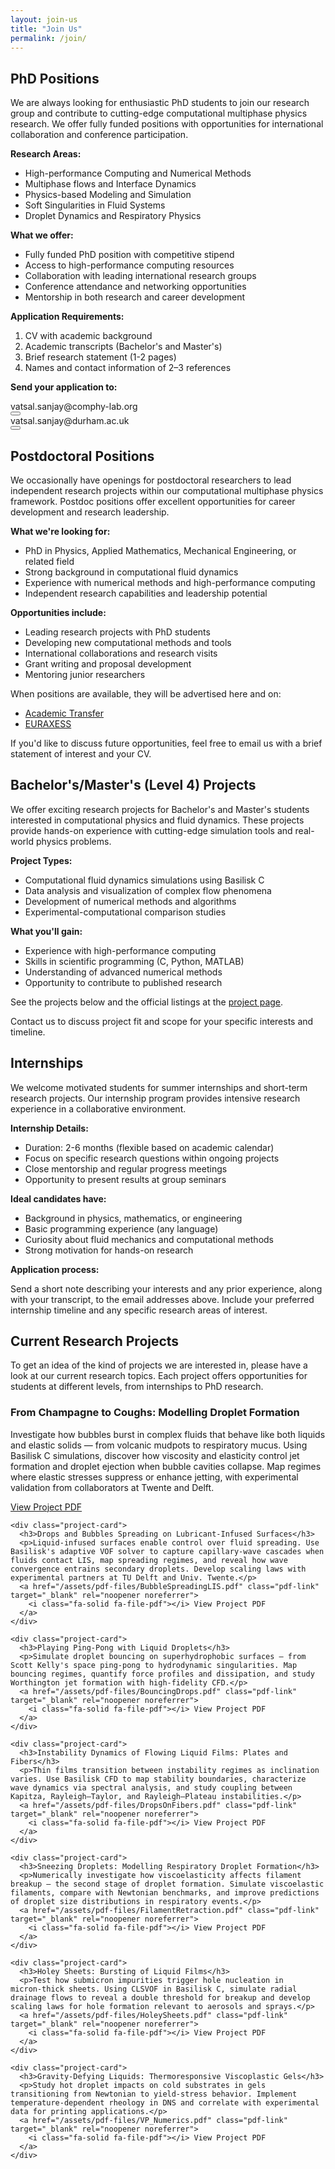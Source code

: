 ```yaml
---
layout: join-us
title: "Join Us"
permalink: /join/
---
```


<div class="position-section phd-section">
  <h2><span class="section-icon"><i class="fa-solid fa-graduation-cap"></i></span>PhD Positions</h2>
  
  <p>We are always looking for enthusiastic PhD students to join our research group and contribute to cutting-edge computational multiphase physics research. We offer fully funded positions with opportunities for international collaboration and conference participation.</p>
  
  <p><strong>Research Areas:</strong></p>
  <ul>
    <li>High-performance Computing and Numerical Methods</li>
    <li>Multiphase flows and Interface Dynamics</li>
    <li>Physics-based Modeling and Simulation</li>
    <li>Soft Singularities in Fluid Systems</li>
    <li>Droplet Dynamics and Respiratory Physics</li>
  </ul>
  
  <p><strong>What we offer:</strong></p>
  <ul>
    <li>Fully funded PhD position with competitive stipend</li>
    <li>Access to high-performance computing resources</li>
    <li>Collaboration with leading international research groups</li>
    <li>Conference attendance and networking opportunities</li>
    <li>Mentorship in both research and career development</li>
  </ul>
  
  <p><strong>Application Requirements:</strong></p>
  <ol>
    <li>CV with academic background</li>
    <li>Academic transcripts (Bachelor's and Master's)</li>
    <li>Brief research statement (1-2 pages)</li>
    <li>Names and contact information of 2–3 references</li>
  </ol>
  
  <p><strong>Send your application to:</strong></p>
  
  <div class="email-container">
    <span class="email-text">vatsal.sanjay@comphy-lab.org</span>
    <div class="email-actions">
      <a class="email-link" href="mailto:vatsal.sanjay@comphy-lab.org" aria-label="Email vatsal.sanjay@comphy-lab.org">
        <i class="fa-regular fa-envelope"></i>
      </a>
      <button class="copy-btn" data-clipboard-text="vatsal.sanjay@comphy-lab.org" onclick="copyEmail(this)" aria-label="Copy email address vatsal.sanjay@comphy-lab.org">
        <i class="fa-regular fa-copy"></i>
      </button>
    </div>
  </div>

  <div class="email-container">
    <span class="email-text">vatsal.sanjay@durham.ac.uk</span>
    <div class="email-actions">
      <a class="email-link" href="mailto:vatsal.sanjay@durham.ac.uk" aria-label="Email vatsal.sanjay@durham.ac.uk">
        <i class="fa-regular fa-envelope"></i>
      </a>
      <button class="copy-btn" data-clipboard-text="vatsal.sanjay@durham.ac.uk" onclick="copyEmail(this)" aria-label="Copy email address vatsal.sanjay@durham.ac.uk">
        <i class="fa-regular fa-copy"></i>
      </button>
    </div>
  </div>
</div>

<div class="position-section postdoc-section">
  <h2><span class="section-icon"><i class="fa-solid fa-user-tie"></i></span>Postdoctoral Positions</h2>
  
  <p>We occasionally have openings for postdoctoral researchers to lead independent research projects within our computational multiphase physics framework. Postdoc positions offer excellent opportunities for career development and research leadership.</p>
  
  <p><strong>What we're looking for:</strong></p>
  <ul>
    <li>PhD in Physics, Applied Mathematics, Mechanical Engineering, or related field</li>
    <li>Strong background in computational fluid dynamics</li>
    <li>Experience with numerical methods and high-performance computing</li>
    <li>Independent research capabilities and leadership potential</li>
  </ul>
  
  <p><strong>Opportunities include:</strong></p>
  <ul>
    <li>Leading research projects with PhD students</li>
    <li>Developing new computational methods and tools</li>
    <li>International collaborations and research visits</li>
    <li>Grant writing and proposal development</li>
    <li>Mentoring junior researchers</li>
  </ul>
  
  <p>When positions are available, they will be advertised here and on:</p>
  <ul>
    <li><a href="https://www.academictransfer.com/" target="_blank" rel="noopener noreferrer">Academic Transfer</a></li>
    <li><a href="https://euraxess.ec.europa.eu/" target="_blank" rel="noopener noreferrer">EURAXESS</a></li>
  </ul>
  
  <p>If you'd like to discuss future opportunities, feel free to email us with a brief statement of interest and your CV.</p>
</div>

<div class="position-section masters-section">
  <h2><span class="section-icon"><i class="fa-solid fa-book"></i></span>Bachelor's/Master's (Level 4) Projects</h2>
  
  <p>We offer exciting research projects for Bachelor's and Master's students interested in computational physics and fluid dynamics. These projects provide hands-on experience with cutting-edge simulation tools and real-world physics problems.</p>
  
  <p><strong>Project Types:</strong></p>
  <ul>
    <li>Computational fluid dynamics simulations using Basilisk C</li>
    <li>Data analysis and visualization of complex flow phenomena</li>
    <li>Development of numerical methods and algorithms</li>
    <li>Experimental-computational comparison studies</li>
  </ul>
  
  <p><strong>What you'll gain:</strong></p>
  <ul>
    <li>Experience with high-performance computing</li>
    <li>Skills in scientific programming (C, Python, MATLAB)</li>
    <li>Understanding of advanced numerical methods</li>
    <li>Opportunity to contribute to published research</li>
  </ul>
  
  <p>See the projects below and the official listings at the <a href="https://pof.tnw.utwente.nl/education/studentprojects" target="_blank" rel="noopener noreferrer">project page</a>.</p>
  
  <p>Contact us to discuss project fit and scope for your specific interests and timeline.</p>
</div>

<div class="position-section internship-section">
  <h2><span class="section-icon"><i class="fa-solid fa-flask"></i></span>Internships</h2>
  
  <p>We welcome motivated students for summer internships and short-term research projects. Our internship program provides intensive research experience in a collaborative environment.</p>
  
  <p><strong>Internship Details:</strong></p>
  <ul>
    <li>Duration: 2-6 months (flexible based on academic calendar)</li>
    <li>Focus on specific research questions within ongoing projects</li>
    <li>Close mentorship and regular progress meetings</li>
    <li>Opportunity to present results at group seminars</li>
  </ul>
  
  <p><strong>Ideal candidates have:</strong></p>
  <ul>
    <li>Background in physics, mathematics, or engineering</li>
    <li>Basic programming experience (any language)</li>
    <li>Curiosity about fluid mechanics and computational methods</li>
    <li>Strong motivation for hands-on research</li>
  </ul>
  
  <p><strong>Application process:</strong></p>
  <p>Send a short note describing your interests and any prior experience, along with your transcript, to the email addresses above. Include your preferred internship timeline and any specific research areas of interest.</p>
</div>

<div class="projects-showcase">
  <h2>Current Research Projects</h2>
  
  <div class="projects-intro">
    <p>To get an idea of the kind of projects we are interested in, please have a look at our current research topics. Each project offers opportunities for students at different levels, from internships to PhD research.</p>
  </div>
  
  <div class="projects-grid">
    <div class="project-card">
      <h3>From Champagne to Coughs: Modelling Droplet Formation</h3>
      <p>Investigate how bubbles burst in complex fluids that behave like both liquids and elastic solids — from volcanic mudpots to respiratory mucus. Using Basilisk C simulations, discover how viscosity and elasticity control jet formation and droplet ejection when bubble cavities collapse. Map regimes where elastic stresses suppress or enhance jetting, with experimental validation from collaborators at Twente and Delft.</p>
      <a href="/assets/pdf-files/BubbleBursting.pdf" class="pdf-link" target="_blank" rel="noopener noreferrer">
        <i class="fa-solid fa-file-pdf"></i> View Project PDF
      </a>
    </div>

    <div class="project-card">
      <h3>Drops and Bubbles Spreading on Lubricant-Infused Surfaces</h3>
      <p>Liquid-infused surfaces enable control over fluid spreading. Use Basilisk's adaptive VOF solver to capture capillary-wave cascades when fluids contact LIS, map spreading regimes, and reveal how wave convergence entrains secondary droplets. Develop scaling laws with experimental partners at TU Delft and Univ. Twente.</p>
      <a href="/assets/pdf-files/BubbleSpreadingLIS.pdf" class="pdf-link" target="_blank" rel="noopener noreferrer">
        <i class="fa-solid fa-file-pdf"></i> View Project PDF
      </a>
    </div>

    <div class="project-card">
      <h3>Playing Ping-Pong with Liquid Droplets</h3>
      <p>Simulate droplet bouncing on superhydrophobic surfaces — from Scott Kelly's space ping‑pong to hydrodynamic singularities. Map bouncing regimes, quantify force profiles and dissipation, and study Worthington jet formation with high-fidelity CFD.</p>
      <a href="/assets/pdf-files/BouncingDrops.pdf" class="pdf-link" target="_blank" rel="noopener noreferrer">
        <i class="fa-solid fa-file-pdf"></i> View Project PDF
      </a>
    </div>

    <div class="project-card">
      <h3>Instability Dynamics of Flowing Liquid Films: Plates and Fibers</h3>
      <p>Thin films transition between instability regimes as inclination varies. Use Basilisk CFD to map stability boundaries, characterize wave dynamics via spectral analysis, and study coupling between Kapitza, Rayleigh–Taylor, and Rayleigh–Plateau instabilities.</p>
      <a href="/assets/pdf-files/DropsOnFibers.pdf" class="pdf-link" target="_blank" rel="noopener noreferrer">
        <i class="fa-solid fa-file-pdf"></i> View Project PDF
      </a>
    </div>

    <div class="project-card">
      <h3>Sneezing Droplets: Modelling Respiratory Droplet Formation</h3>
      <p>Numerically investigate how viscoelasticity affects filament breakup — the second stage of droplet formation. Simulate viscoelastic filaments, compare with Newtonian benchmarks, and improve predictions of droplet size distributions in respiratory events.</p>
      <a href="/assets/pdf-files/FilamentRetraction.pdf" class="pdf-link" target="_blank" rel="noopener noreferrer">
        <i class="fa-solid fa-file-pdf"></i> View Project PDF
      </a>
    </div>

    <div class="project-card">
      <h3>Holey Sheets: Bursting of Liquid Films</h3>
      <p>Test how submicron impurities trigger hole nucleation in micron‑thick sheets. Using CLSVOF in Basilisk C, simulate radial drainage flows to reveal a double threshold for breakup and develop scaling laws for hole formation relevant to aerosols and sprays.</p>
      <a href="/assets/pdf-files/HoleySheets.pdf" class="pdf-link" target="_blank" rel="noopener noreferrer">
        <i class="fa-solid fa-file-pdf"></i> View Project PDF
      </a>
    </div>

    <div class="project-card">
      <h3>Gravity‑Defying Liquids: Thermoresponsive Viscoplastic Gels</h3>
      <p>Study hot droplet impacts on cold substrates in gels transitioning from Newtonian to yield‑stress behavior. Implement temperature‑dependent rheology in DNS and correlate with experimental data for printing applications.</p>
      <a href="/assets/pdf-files/VP_Numerics.pdf" class="pdf-link" target="_blank" rel="noopener noreferrer">
        <i class="fa-solid fa-file-pdf"></i> View Project PDF
      </a>
    </div>
  </div>
</div>
